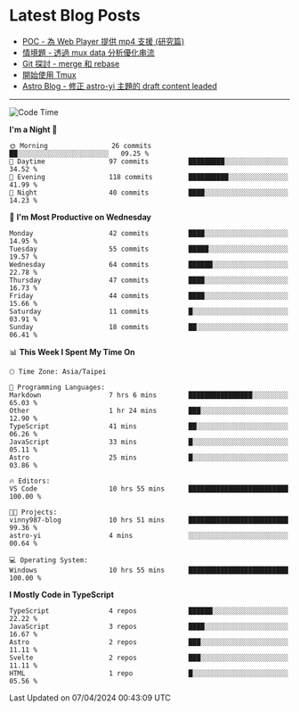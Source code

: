 # Latest Blog Posts
<!-- BLOG-POST-LIST:START -->
- [POC - 為 Web Player 提供 mp4 支援 &lpar;研究篇&rpar;](https://blog.vinny987.xyz/blog/2024/poc-how-to-provide-mp4-support-for-a-web-player-research/)
- [情境題 - 透過 mux data 分析優化串流](https://blog.vinny987.xyz/blog/2024/case-study-optimizing-streaming-through-mux-data-analysis/)
- [Git 探討 - merge 和 rebase](https://blog.vinny987.xyz/blog/2024/exploring-git-merge-and-rebase/)
- [開始使用 Tmux](https://blog.vinny987.xyz/blog/2024/start-using-tmux/)
- [Astro Blog - 修正 astro-yi 主題的 draft content leaded](https://blog.vinny987.xyz/blog/2024/astro-blog-fixed-the-issue-of-draft-content-leakage-in-the-astro-yi-theme/)
<!-- BLOG-POST-LIST:END -->

---

<!--START_SECTION:waka-->
![Code Time](http://img.shields.io/badge/Code%20Time-22%20hrs%202%20mins-blue)

**I'm a Night 🦉** 

```text
🌞 Morning                26 commits          ██░░░░░░░░░░░░░░░░░░░░░░░   09.25 % 
🌆 Daytime                97 commits          █████████░░░░░░░░░░░░░░░░   34.52 % 
🌃 Evening                118 commits         ██████████░░░░░░░░░░░░░░░   41.99 % 
🌙 Night                  40 commits          ████░░░░░░░░░░░░░░░░░░░░░   14.23 % 
```
📅 **I'm Most Productive on Wednesday** 

```text
Monday                   42 commits          ████░░░░░░░░░░░░░░░░░░░░░   14.95 % 
Tuesday                  55 commits          █████░░░░░░░░░░░░░░░░░░░░   19.57 % 
Wednesday                64 commits          ██████░░░░░░░░░░░░░░░░░░░   22.78 % 
Thursday                 47 commits          ████░░░░░░░░░░░░░░░░░░░░░   16.73 % 
Friday                   44 commits          ████░░░░░░░░░░░░░░░░░░░░░   15.66 % 
Saturday                 11 commits          █░░░░░░░░░░░░░░░░░░░░░░░░   03.91 % 
Sunday                   18 commits          ██░░░░░░░░░░░░░░░░░░░░░░░   06.41 % 
```


📊 **This Week I Spent My Time On** 

```text
🕑︎ Time Zone: Asia/Taipei

💬 Programming Languages: 
Markdown                 7 hrs 6 mins        ████████████████░░░░░░░░░   65.03 % 
Other                    1 hr 24 mins        ███░░░░░░░░░░░░░░░░░░░░░░   12.90 % 
TypeScript               41 mins             ██░░░░░░░░░░░░░░░░░░░░░░░   06.26 % 
JavaScript               33 mins             █░░░░░░░░░░░░░░░░░░░░░░░░   05.11 % 
Astro                    25 mins             █░░░░░░░░░░░░░░░░░░░░░░░░   03.86 % 

🔥 Editors: 
VS Code                  10 hrs 55 mins      █████████████████████████   100.00 % 

🐱‍💻 Projects: 
vinny987-blog            10 hrs 51 mins      █████████████████████████   99.36 % 
astro-yi                 4 mins              ░░░░░░░░░░░░░░░░░░░░░░░░░   00.64 % 

💻 Operating System: 
Windows                  10 hrs 55 mins      █████████████████████████   100.00 % 
```

**I Mostly Code in TypeScript** 

```text
TypeScript               4 repos             ██████░░░░░░░░░░░░░░░░░░░   22.22 % 
JavaScript               3 repos             ████░░░░░░░░░░░░░░░░░░░░░   16.67 % 
Astro                    2 repos             ███░░░░░░░░░░░░░░░░░░░░░░   11.11 % 
Svelte                   2 repos             ███░░░░░░░░░░░░░░░░░░░░░░   11.11 % 
HTML                     1 repo              █░░░░░░░░░░░░░░░░░░░░░░░░   05.56 % 
```




 Last Updated on 07/04/2024 00:43:09 UTC
<!--END_SECTION:waka-->

<!--
**vincent97277/vincent97277** is a ✨ _special_ ✨ repository because its `README.md` (this file) appears on your GitHub profile.

Here are some ideas to get you started:

- 🔭 I’m currently working on ...
- 🌱 I’m currently learning ...
- 👯 I’m looking to collaborate on ...
- 🤔 I’m looking for help with ...
- 💬 Ask me about ...
- 📫 How to reach me: ...
- 😄 Pronouns: ...
- ⚡ Fun fact: ...
-->
